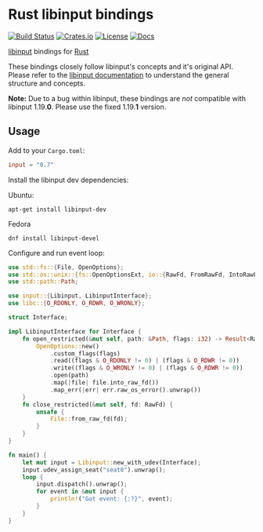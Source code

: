 # Rust libinput bindings

[![Build Status](https://img.shields.io/github/workflow/status/Smithay/input.rs/Rust?logo=github-actions&logoColor=white&style=for-the-badge)](https://github.com/Smithay/input.rs/actions/workflows/ci.yml)
[![Crates.io](https://img.shields.io/crates/v/input.svg?logo=rust&style=for-the-badge)](https://crates.io/crates/input)
[![License](https://img.shields.io/crates/l/input.svg?style=for-the-badge)](https://crates.io/crates/input)
[![Docs](https://img.shields.io/docsrs/input?style=for-the-badge)](https://docs.rs/input)

[libinput](https://wayland.freedesktop.org/libinput/doc/latest/) bindings for [Rust](https://www.rust-lang.org)

These bindings closely follow libinput's concepts and it's original API.
Please refer to the [libinput documentation](https://wayland.freedesktop.org/libinput/doc/latest/) to understand the general structure and concepts.

**Note:** Due to a bug within libinput, these bindings are *not* compatible with libinput 1.19.**0**. Please use the fixed 1.19.**1** version.

## Usage

Add to your `Cargo.toml`:

```toml
input = "0.7"
```

Install the libinput dev dependencies:

Ubuntu:
```
apt-get install libinput-dev
```
Fedora
```
dnf install libinput-devel
```

Configure and run event loop:

```rust
use std::fs::{File, OpenOptions};
use std::os::unix::{fs::OpenOptionsExt, io::{RawFd, FromRawFd, IntoRawFd}};
use std::path::Path;

use input::{Libinput, LibinputInterface};
use libc::{O_RDONLY, O_RDWR, O_WRONLY};

struct Interface;

impl LibinputInterface for Interface {
    fn open_restricted(&mut self, path: &Path, flags: i32) -> Result<RawFd, i32> {
        OpenOptions::new()
            .custom_flags(flags)
            .read((flags & O_RDONLY != 0) | (flags & O_RDWR != 0))
            .write((flags & O_WRONLY != 0) | (flags & O_RDWR != 0))
            .open(path)
            .map(|file| file.into_raw_fd())
            .map_err(|err| err.raw_os_error().unwrap())
    }
    fn close_restricted(&mut self, fd: RawFd) {
        unsafe {
            File::from_raw_fd(fd);
        }
    }
}

fn main() {
    let mut input = Libinput::new_with_udev(Interface);
    input.udev_assign_seat("seat0").unwrap();
    loop {
        input.dispatch().unwrap();
        for event in &mut input {
            println!("Got event: {:?}", event);
        }
    }
}
```
